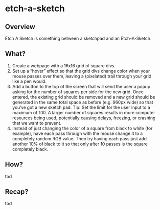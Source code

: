 # etch-a-sketch

## Overview

Etch A Sketch is something between a sketchpad and an Etch-A-Sketch.

## What?

1. Create a webpage with a 16x16 grid of square divs.
2. Set up a “hover” effect so that the grid divs change color when your mouse
   passes over them, leaving a (pixelated) trail through your grid like a pen
   would.
3. Add a button to the top of the screen that will send the user a popup asking
   for the number of squares per side for the new grid. Once entered, the
   existing grid should be removed and a new grid should be generated in the
   same total space as before (e.g. 960px wide) so that you’ve got a new sketch
   pad. Tip: Set the limit for the user input to a maximum of 100. A larger
   number of squares results in more computer resources being used, potentially
   causing delays, freezing, or crashing that we want to prevent.
4. Instead of just changing the color of a square from black to white (for
   example), have each pass through with the mouse change it to a completely
   random RGB value. Then try having each pass just add another 10% of black to
   it so that only after 10 passes is the square completely black.

## How?

tbd

## Recap?

tbd
